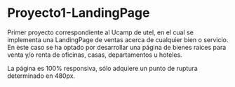 # Proyecto1-LandingPage

Primer proyecto correspondiente al Ucamp de utel, en el cual se implementa una LandingPage de ventas acerca de cualquier bien o servicio. En èste caso se ha optado por desarrollar una página de bienes raices para venta y/o renta de oficinas, casas, departamentos u hoteles. 

La página es 100% responsiva, sólo adquiere un punto de ruptura determinado en 480px. 
